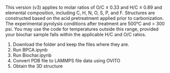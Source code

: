 This version (v3) applies to molar ratios of O/C ≤ 0.33 and H/C ≤ 0.89 and elemental composition, including C, H, N, O, S, P, and F. Structures are constructed based on the acid pretreatment applied prior to carbonization. The experimental pyrolysis conditions after treatment are 500°C and > 300 psi. You may use the code for temperatures outside this range, provided your biochar sample falls within the applicable H/C and O/C ratios.
1. Download the folder and keep the files where they are.
2. Run BPCA.ipynb
3. Run Biochar.ipynb
4. Convert PDB file to LAMMPS file data using OVITO
5. Obtain the 3D structure
